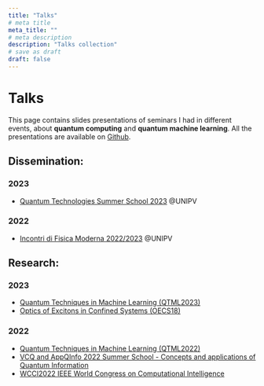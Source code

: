 ```yaml
---
title: "Talks"
# meta title
meta_title: ""
# meta description
description: "Talks collection"
# save as draft
draft: false
---
```



# Talks

This page contains slides presentations of seminars I had in different events, about **quantum computing** and **quantum machine learning**. All the presentations are available on [Github](https://github.com/fran-scala/Quantum_computing_talks/).

## Dissemination:

### 2023

- [Quantum Technologies Summer School 2023](https://github.com/fran-scala/Quantum_computing_talks/tree/main/Dissemination/Quantum%20Technologies%20Summer%20School%202023) @UNIPV

### 2022

- [Incontri di Fisica Moderna 2022/2023](https://github.com/fran-scala/Quantum_computing_talks/tree/main/Dissemination/Incontri%20Fisica%20Moderna) @UNIPV


## Research:

### 2023

- [Quantum Techniques in Machine Learning (QTML2023)](https://github.com/fran-scala/Quantum_computing_talks/tree/main/Research/QTML2023)
- [Optics of Excitons in Confined Systems (OECS18)](https://github.com/fran-scala/Quantum_computing_talks/tree/main/Research/OECS18)


### 2022

- [Quantum Techniques in Machine Learning (QTML2022)](https://github.com/fran-scala/Quantum_computing_talks/tree/main/Research/QTML2022)
- [VCQ and AppQInfo 2022 Summer School - Concepts and applications of Quantum Information](https://github.com/fran-scala/Quantum_computing_talks/tree/main/Research/VCQ2022)
- [WCCI2022 IEEE World Congress on Computational Intelligence](https://github.com/fran-scala/Quantum_computing_talks/tree/main/Research/WCCI2022)




